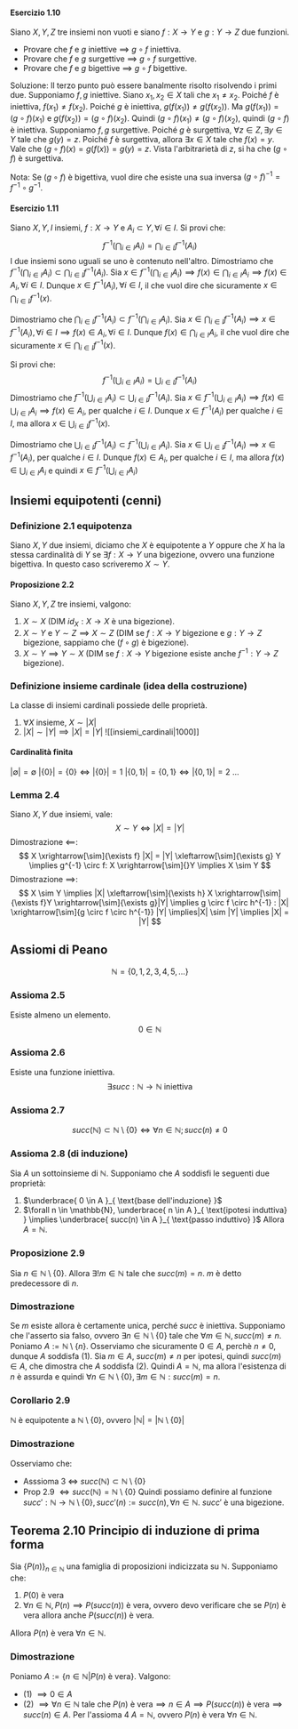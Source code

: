 #### Esercizio 1.10
Siano $X, Y, Z$ tre insiemi non vuoti e siano $f:X \rightarrow Y$ e $g:Y \rightarrow Z$ due funzioni.
- Provare che $f$ e $g$ iniettive $\implies$ $g \circ f$ iniettiva.
- Provare che $f$ e $g$ surgettive $\implies$ $g \circ f$ surgettive.
- Provare che $f$ e $g$ bigettive $\implies$ $g \circ f$ bigettive.

Soluzione:
Il terzo punto può essere banalmente risolto risolvendo i primi due.
Supponiamo $f, g$ iniettive. Siano $x_{1},x_{2}\in X$ tali che $x_{1} \neq x_{2}$. Poiché $f$ è iniettiva, $f(x_{1}) \neq f(x_{2})$. Poiché $g$ è iniettiva, $g(f(x_{1})) \neq g(f(x_{2}))$. Ma $g(f(x_{1})) = (g \circ f)(x_{1})$ e $g(f(x_{2}))=(g \circ f)(x_{2})$. Quindi $(g \circ f)(x_{1}) \neq (g \circ f)(x_{2})$, quindi $(g \circ f)$ è iniettiva.
Supponiamo $f,g$ surgettive. Poiché $g$ è surgettiva, $\forall z \in Z,\exists y \in Y$ tale che $g(y) = z$. Poiché $f$ è surgettiva, allora $\exists x \in X$ tale che $f(x) = y$. Vale che $(g \circ f)(x) = g(f(x)) = g(y) = z$. Vista l'arbitrarietà di $z$, si ha che $(g \circ f)$ è surgettiva.

Nota: Se $(g \circ f)$ è bigettiva, vuol dire che esiste una sua inversa $(g \circ f)^{-1} = f^{-1} \circ g^{-1}$.

#### Esercizio 1.11
Siano $X, Y, I$ insiemi, $f:X\rightarrow Y$ e $A_{i}\subset Y,\forall i \in I$. Si provi che:
$$
f^{-1} \left (\bigcap_{i \in I} A_{i}\right) = \bigcap_{i \in I}  f^{-1} \left(A_{i}\right) 
$$
I due insiemi sono uguali se uno è contenuto nell'altro.
Dimostriamo che $f^{-1} \left (\bigcap_{i \in I} A_{i}\right) \subset \bigcap_{i \in I}  f^{-1} \left(A_{i}\right)$. 
Sia $x \in f^{-1}\left( \bigcap_{i \in I} A_{i} \right) \implies f(x) \in  \bigcap_{i \in I} A_{i} \implies f(x) \in A_{i}, \forall i \in I$. Dunque $x \in f^{-1}(A_{i}), \forall i \in I$, il che vuol dire che sicuramente $x \in \bigcap_{i\in I}f^{-1}(x)$.

Dimostriamo che $\bigcap_{i \in I}f^{-1}(A_{i}) \subset f^{-1} \left (\bigcap_{i \in I} A_{i}\right)$. 
Sia $x \in \bigcap_{i\in I}f^{-1}(A_{i}) \implies x \in f^{-1}(A_{i}), \forall i \in I \implies f(x) \in A_{i}, \forall i \in I$. Dunque $f(x) \in \bigcap_{i \in I} A_{i}$, il che vuol dire che sicuramente $x \in \bigcap_{i \in I}f^{-1}(x)$.

Si provi che:
$$
f^{-1} \left (\bigcup_{i \in I} A_{i}\right) = \bigcup_{i \in I}  f^{-1} \left(A_{i}\right) 
$$
Dimostriamo che $f^{-1}\left( \bigcup_{i \in I} A_{i} \right) \subset \bigcup_{i \in I}f^{-1}(A_{i})$.
Sia $x \in f^{-1}\left( \bigcup_{i \in I} A_{i} \right) \implies f(x)\in \bigcup_{i\in I}A_{i}\implies f(x)\in A_{i}$, per qualche $i \in I$. Dunque $x \in f^{-1}(A_{i})$ per qualche $i \in I$, ma allora $x \in \bigcup_{i \in I}f^{-1}(x)$.

Dimostriamo che $\bigcup_{i \in I}f^{-1}(A_{i}) \subset f^{-1}\left( \bigcup_{i \in I} A_{i} \right)$.
Sia $x \in \bigcup_{i \in I} f^{-1}(A_{i}) \implies x \in f^{-1}(A_{i})$, per qualche $i \in I$. Dunque $f(x) \in A_{i}$, per qualche $i \in I$, ma allora $f(x) \in \bigcup_{i \in I}A_{i}$ e quindi $x \in f^{-1}\left( \bigcup_{i \in I}A_{i} \right)$

## Insiemi equipotenti (cenni)
### Definizione 2.1 equipotenza
Siano $X, Y$ due insiemi, diciamo che $X$ è equipotente a $Y$ oppure che $X$ ha la stessa cardinalità di $Y$ se $\exists f:X\rightarrow Y$ una bigezione, ovvero una funzione bigettiva. In questo caso scriveremo $X \sim Y$.

#### Proposizione 2.2
Siano $X, Y, Z$ tre insiemi, valgono:
1. $X \sim X$ (DIM $id_{X}:X \rightarrow X$ è una bigezione).
2. $X \sim Y$ e $Y \sim Z \implies X \sim Z$ (DIM se $f:X \rightarrow Y$ bigezione e $g:Y\rightarrow Z$ bigezione, sappiamo che $(f \circ g)$ è bigezione).
3. $X \sim Y \implies Y \sim X$ (DIM se $f:X \rightarrow Y$ bigezione esiste anche $f^{-1}:Y \rightarrow Z$ bigezione).

### Definizione insieme cardinale (idea della costruzione)
La classe di insiemi cardinali possiede delle proprietà.
1. $\forall X$ insieme, $X \sim |X|$
2. $|X|\sim|Y|\implies|X|=|Y|$
![[insiemi_cardinali|1000]]
#### Cardinalità finita
$|\emptyset| = \emptyset$
$|\{ 0 \}| = \{ 0 \} \Longleftrightarrow |\{ 0 \}| = 1$
$|\{ 0,1 \}| = \{ 0,1 \} \Longleftrightarrow |\{ 0, 1 \}| = 2$
$\dots$
### Lemma 2.4
Siano $X, Y$ due insiemi, vale:
$$
X \sim Y \Longleftrightarrow |X| = |Y|
$$
Dimostrazione $\impliedby$:
$$
X \xrightarrow[\sim]{\exists f} |X| = |Y| \xleftarrow[\sim]{\exists g} Y \implies g^{-1} \circ f: X \xrightarrow[\sim]{}Y \implies X \sim Y
$$
Dimostrazione $\implies$:
$$
X \sim Y \implies |X| \xleftarrow[\sim]{\exists h} X \xrightarrow[\sim]{\exists f}Y \xrightarrow[\sim]{\exists g}|Y| \implies g \circ f \circ h^{-1} : |X| \xrightarrow[\sim]{g \circ f \circ h^{-1}} |Y| \implies|X| \sim |Y| \implies |X| = |Y|
$$
## Assiomi di Peano
$$
\mathbb{N} = \{ 0,1,2,3,4,5,\dots \}
$$
### Assioma 2.5
Esiste almeno un elemento.
$$
0 \in \mathbb{N}
$$
### Assioma 2.6
Esiste una funzione iniettiva.
$$
\exists succ: \mathbb{N} \rightarrow \mathbb{N} \text{ iniettiva}
$$
### Assioma 2.7
$$
succ(\mathbb{N}) \subset \mathbb{N} \setminus \{ 0 \} \Longleftrightarrow \forall n \in \mathbb{N}; succ(n) \neq 0
$$
### Assioma 2.8 (di induzione)
Sia $A$ un sottoinsieme di $\mathbb{N}$. Supponiamo che $A$ soddisfi le seguenti due proprietà:
1. $\underbrace{ 0 \in A }_{ \text{base dell'induzione} }$ 
2. $\forall n \in \mathbb{N}, \underbrace{ n \in A }_{ \text{ipotesi induttiva} } \implies \underbrace{ succ(n) \in A }_{ \text{passo induttivo} }$ 
Allora $A = \mathbb{N}$.

### Proposizione 2.9
Sia $n\in \mathbb{N} \setminus \{ 0 \}$. Allora $\exists!m\in \mathbb{N}$ tale che $succ(m) = n$. $m$ è detto predecessore di $n$.
### Dimostrazione
Se $m$ esiste allora è certamente unica, perché $succ$ è iniettiva.
Supponiamo che l'asserto sia falso, ovvero $\exists n\in \mathbb{N}\setminus\{ 0 \}$ tale che $\forall m\in \mathbb{N}, succ(m) \neq n$. Poniamo $A:=\mathbb{N}\setminus\{ n \}$. Osserviamo che sicuramente $0 \in A$, perchè $n \neq 0$, dunque $A$ soddisfa (1).
Sia $m \in A$, $succ(m)\neq n$ per ipotesi, quindi $succ(m)\in A$, che dimostra che $A$ soddisfa (2).
Quindi $A = \mathbb{N}$, ma allora l'esistenza di $n$ è assurda e quindi $\forall n \in \mathbb{N}\setminus\{ 0 \}, \exists m\in \mathbb{N} : succ(m)=n$.

### Corollario 2.9
$\mathbb{N}$ è equipotente a $\mathbb{N} \setminus \{ 0 \}$, ovvero $|\mathbb{N}|=|\mathbb{N}\setminus\{ 0 \}|$

### Dimostrazione
Osserviamo che:
- Asssioma 3 $\Longleftrightarrow$ $succ(\mathbb{N}) \subset \mathbb{N}\setminus\{ 0 \}$
- Prop 2.9 $\Longleftrightarrow succ(\mathbb{N})=\mathbb{N}\setminus\{ 0 \}$
Quindi possiamo definire al funzione $succ': \mathbb{N} \rightarrow \mathbb{N}\setminus\{ 0 \}, succ'(n):=succ(n), \forall n \in \mathbb{N}$. $succ'$ è una bigezione.

## Teorema 2.10 Principio di induzione di prima forma
Sia $\{ P(n) \}_{n\in \mathbb{N}}$ una famiglia di proposizioni indicizzata su $\mathbb{N}$. Supponiamo che:
1. $P(0)$ è vera
2. $\forall n \in \mathbb{N}, P(n) \implies P(succ(n))$ è vera, ovvero devo verificare che se $P(n)$ è vera allora anche $P(succ(n))$ è vera.

Allora $P(n)$ è vera $\forall n \in \mathbb{N}$.
### Dimostrazione
Poniamo $A:= \{ n \in \mathbb{N} | P(n) \text{ è vera} \}$. Valgono:
- (1) $\implies 0 \in A$
- (2) $\implies \forall n \in \mathbb{N}$ tale che $P(n) \text{ è vera} \implies n \in A \implies P(succ(n))\text{ è vera} \implies succ(n) \in A$. Per l'assioma 4 $A = \mathbb{N}$, ovvero $P(n)\text{ è vera } \forall n \in \mathbb{N}$.